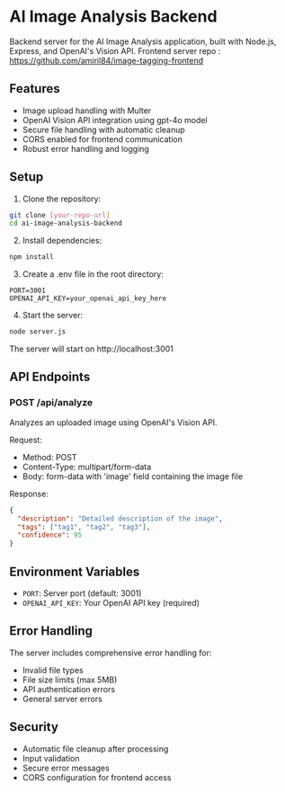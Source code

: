# AI Image Analysis Backend

Backend server for the AI Image Analysis application, built with Node.js, Express, and OpenAI's Vision API.
Frontend server repo : https://github.com/amiril84/image-tagging-frontend

## Features

- Image upload handling with Multer
- OpenAI Vision API integration using gpt-4o model
- Secure file handling with automatic cleanup
- CORS enabled for frontend communication
- Robust error handling and logging

## Setup

1. Clone the repository:
```bash
git clone [your-repo-url]
cd ai-image-analysis-backend
```

2. Install dependencies:
```bash
npm install
```

3. Create a .env file in the root directory:
```env
PORT=3001
OPENAI_API_KEY=your_openai_api_key_here
```

4. Start the server:
```bash
node server.js
```

The server will start on http://localhost:3001

## API Endpoints

### POST /api/analyze
Analyzes an uploaded image using OpenAI's Vision API.

Request:
- Method: POST
- Content-Type: multipart/form-data
- Body: form-data with 'image' field containing the image file

Response:
```json
{
  "description": "Detailed description of the image",
  "tags": ["tag1", "tag2", "tag3"],
  "confidence": 95
}
```

## Environment Variables

- `PORT`: Server port (default: 3001)
- `OPENAI_API_KEY`: Your OpenAI API key (required)

## Error Handling

The server includes comprehensive error handling for:
- Invalid file types
- File size limits (max 5MB)
- API authentication errors
- General server errors

## Security

- Automatic file cleanup after processing
- Input validation
- Secure error messages
- CORS configuration for frontend access
